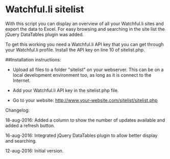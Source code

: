 Watchful.li sitelist
====================

With this script you can display an overview of all your Watchful.li sites and export the data to Excel.
For easy browsing and searching in the site list the jQuery DataTables plugin was added.

To get this working you need a Watchful.li API key that you can get through your Watchful.li profile.
Install the API key on line 10 of sitelist.php.

##Installation instructions:

* Upload all files to a folder "sitelist" on your webserver. This can be on a local development environment too, as long as it is connect to the Internet.

* Add your Watchful.li API key in the sitelist.php file.

* Go to your website: http://www.your-website.com/sitelist/sitelist.php

Changelog:

18-aug-2016: Added a column to show the number of updates available and added a refresh button.

16-aug-2016: Integrated jQuery DataTables plugin to allow better display and searching.

12-aug-2016: Initial version.
